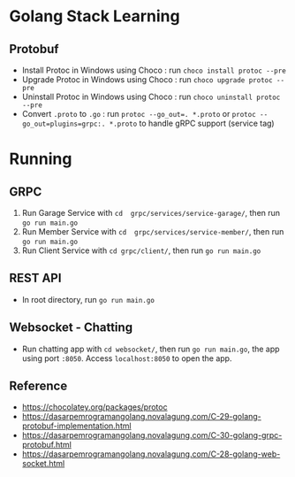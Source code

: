 # Golang Stack Learning

## Protobuf
* Install Protoc in Windows using Choco : run `choco install protoc --pre `
* Upgrade Protoc in Windows using Choco : run `choco upgrade protoc --pre `
* Uninstall Protoc in Windows using Choco : run `choco uninstall protoc --pre `
* Convert `.proto` to `.go` : run `protoc --go_out=. *.proto` or `protoc --go_out=plugins=grpc:. *.proto` to handle gRPC support (service tag)

# Running
## GRPC
1. Run Garage Service with `cd  grpc/services/service-garage/`, then run `go run main.go`
2. Run Member Service with `cd  grpc/services/service-member/`, then run `go run main.go`
3. Run Client Service with `cd grpc/client/`, then run `go run main.go`

## REST API
* In root directory, run `go run main.go`

## Websocket - Chatting
* Run chatting app with `cd websocket/`, then run `go run main.go`, the app using port `:8050`. Access `localhost:8050` to open the app. 

## Reference
* https://chocolatey.org/packages/protoc
* https://dasarpemrogramangolang.novalagung.com/C-29-golang-protobuf-implementation.html
* https://dasarpemrogramangolang.novalagung.com/C-30-golang-grpc-protobuf.html
* https://dasarpemrogramangolang.novalagung.com/C-28-golang-web-socket.html